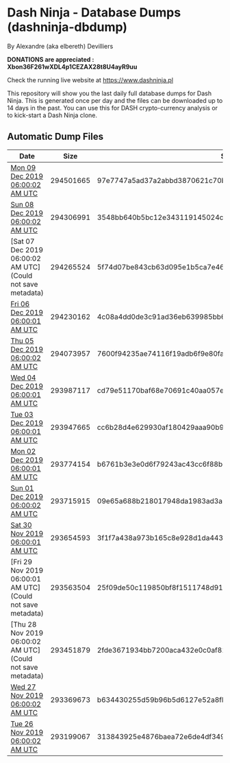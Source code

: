 # Dash Ninja - Database Dumps (dashninja-dbdump)
By Alexandre (aka elbereth) Devilliers

**DONATIONS are appreciated : Xbon36F261wXDL4p1CEZAX28t8U4ayR9uu**

Check the running live website at https://www.dashninja.pl

This repository will show you the last daily full database dumps for Dash Ninja. This is generated once per day and the files can be downloaded up to 14 days in the past.
You can use this for DASH crypto-currency analysis or to kick-start a Dash Ninja clone.


## Automatic Dump Files
| Date | Size | SHA256 |
|--|--|--|
| [Mon 09 Dec 2019 06:00:02 AM UTC](https://transfer.sh/IMOTi/dashninja-dbdump-20191209070002.tar.bz2) | 294501665 | 97e7747a5ad37a2abbd3870621c70bd3467fe1419596cc706a2ed6ea6fcf64c3 | 
| [Sun 08 Dec 2019 06:00:02 AM UTC](https://transfer.sh/P3UoD/dashninja-dbdump-20191208070002.tar.bz2) | 294306991 | 3548bb640b5bc12e343119145024c7e8ac8e94740d90889fdb8f291337a76cef | 
| [Sat 07 Dec 2019 06:00:02 AM UTC](Could not save metadata) | 294265524 | 5f74d07be843cb63d095e1b5ca7e46dce9f161aab586df95ba2ec3da02bab5f3 | 
| [Fri 06 Dec 2019 06:00:01 AM UTC](https://transfer.sh/iG3pT/dashninja-dbdump-20191206070001.tar.bz2) | 294230162 | 4c08a4dd0de3c91ad36eb639985bb637688db95be7ece904f969b7c27e89fdf3 | 
| [Thu 05 Dec 2019 06:00:02 AM UTC](https://transfer.sh/ZgjiR/dashninja-dbdump-20191205070002.tar.bz2) | 294073957 | 7600f94235ae74116f19adb6f9e80fa544bb64a1a4ca77e13fc73bff641f695a | 
| [Wed 04 Dec 2019 06:00:01 AM UTC](https://transfer.sh/CZiFT/dashninja-dbdump-20191204070001.tar.bz2) | 293987117 | cd79e51170baf68e70691c40aa057ecd363454be3089663601b372ef4b505f86 | 
| [Tue 03 Dec 2019 06:00:01 AM UTC](https://transfer.sh/FrbOM/dashninja-dbdump-20191203070001.tar.bz2) | 293947665 | cc6b28d4e629930af180429aaa90b9ad8b1615c5eab04eb55a008e5b7cfd109a | 
| [Mon 02 Dec 2019 06:00:01 AM UTC](https://transfer.sh/WcY7H/dashninja-dbdump-20191202070001.tar.bz2) | 293774154 | b6761b3e3e0d6f79243ac43cc6f88b10170763271d64722dbc3e1f7950693611 | 
| [Sun 01 Dec 2019 06:00:02 AM UTC](https://transfer.sh/1GTTx/dashninja-dbdump-20191201070002.tar.bz2) | 293715915 | 09e65a688b218017948da1983ad3a53139ee545d19e469958fb78d61498b7ee7 | 
| [Sat 30 Nov 2019 06:00:01 AM UTC](https://transfer.sh/IVSbY/dashninja-dbdump-20191130070001.tar.bz2) | 293654593 | 3f1f7a438a973b165c8e928d1da443eb32e87299bc8c596b90c05b10ddc5e4d4 | 
| [Fri 29 Nov 2019 06:00:01 AM UTC](Could not save metadata) | 293563504 | 25f09de50c119850bf8f1511748d914ac1d859ba0c811d8250849df4f5546c69 | 
| [Thu 28 Nov 2019 06:00:02 AM UTC](Could not save metadata) | 293451879 | 2fde3671934bb7200aca432e0c0af82bb0bce232506c4bb3b717c52cd2bb0f2e | 
| [Wed 27 Nov 2019 06:00:02 AM UTC]() | 293369673 | b634430255d59b96b5d6127e52a8fb8c7ce5c6a6c54c4b0df476b151ff5ba6c1 | 
| [Tue 26 Nov 2019 06:00:02 AM UTC](https://transfer.sh/135Hdm/dashninja-dbdump-20191126070002.tar.bz2) | 293199067 | 313843925e4876baea72e6de4df349783649ae761942f5fac4eafc5413db23a5 | 

